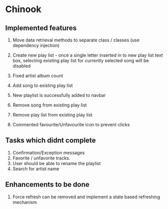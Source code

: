 # Chinook

Implemented features
--------------------------
1. Move data retrieval methods to separate class / classes (use dependency injection)
2. Create new play list - 
  once a single letter inserted in to new play list text box, selecting existing
  play list for currently selected song will be disabled

3. Fixed artist album count

4. Add song to existing play list

5. New playlist is successfully added to navbar

6. Remove song from existing play list

7. Remove play list from existing play list 

8. Commented favourite/Unfavourite icon to prevent clicks

Tasks which didnt complete
---------------------------------------
1. Confirmation/Exception messages
2. Favorite / unfavorite tracks.
3. User should be able to rename the playlist
4. Search for artist name

Enhancements to be done
--------------------------------------
1. Force refresh can be removed and implement a state based refreshing mechanism
